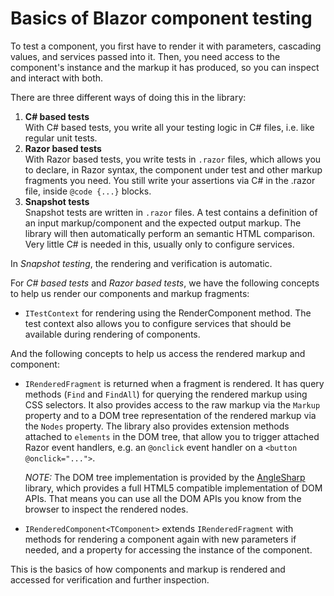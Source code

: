 # Basics of Blazor component testing

To test a component, you first have to render it with parameters, cascading values, and services passed into it. Then, you need access to the component's instance and the markup it has produced, so you can inspect and interact with both.

There are three different ways of doing this in the library:

1. **C# based tests**  
   With C# based tests, you write all your testing logic in C# files, i.e. like regular unit tests.
2. **Razor based tests**  
   With Razor based tests, you write tests in `.razor` files, which allows you to declare, in Razor syntax, the component under test and other markup fragments you need. You still write your assertions via C# in the .razor file, inside `@code {...}` blocks.
3. **Snapshot tests**  
   Snapshot tests are written in `.razor` files. A test contains a definition of an input markup/component and the expected output markup. The library will then automatically perform an semantic HTML comparison. Very little C# is needed in this, usually only to configure services.

In _Snapshot testing_, the rendering and verification is automatic.

For _C# based tests_ and _Razor based tests_, we have the following concepts to help us render our components and markup fragments:

- `ITestContext` for rendering using the RenderComponent method. The test context also allows you to configure services that should be available during rendering of components.

And the following concepts to help us access the rendered markup and component:

- `IRenderedFragment` is returned when a fragment is rendered. It has query methods (`Find` and `FindAll`) for querying the rendered markup using CSS selectors. It also provides access to the raw markup via the `Markup` property and to a DOM tree representation of the rendered markup via the `Nodes` property. The library also provides extension methods attached to `elements` in the DOM tree, that allow you to trigger attached Razor event handlers, e.g. an `@onclick` event handler on a `<button @onclick="...">`.

  _NOTE:_ The DOM tree implementation is provided by the [AngleSharp](https://anglesharp.github.io/) library, which provides a full HTML5 compatible implementation of DOM APIs. That means you can use all the DOM APIs you know from the browser to inspect the rendered nodes.

- `IRenderedComponent<TComponent>` extends `IRenderedFragment` with methods for rendering a component again with new parameters if needed, and a property for accessing the instance of the component.

This is the basics of how components and markup is rendered and accessed for verification and further inspection.
